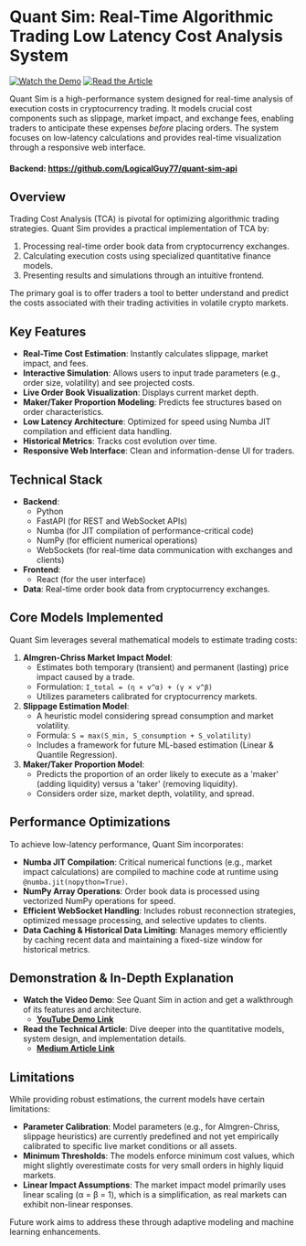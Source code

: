 # Quant Sim: Real-Time Algorithmic Trading Low Latency Cost Analysis System

[![Watch the Demo](https://img.shields.io/badge/Watch%20Demo-YouTube-red)](https://youtu.be/X8PhF6XzxIM)
[![Read the Article](https://img.shields.io/badge/Read%20Article-Medium-black)](https://medium.com/@harshitweb3/behind-the-code-real-time-trade-simulation-for-crypto-markets-using-quant-models-ee29f55f0458)

Quant Sim is a high-performance system designed for real-time analysis of execution costs in cryptocurrency trading. It models crucial cost components such as slippage, market impact, and exchange fees, enabling traders to anticipate these expenses *before* placing orders. The system focuses on low-latency calculations and provides real-time visualization through a responsive web interface.

#### Backend: https://github.com/LogicalGuy77/quant-sim-api
## Overview

Trading Cost Analysis (TCA) is pivotal for optimizing algorithmic trading strategies. Quant Sim provides a practical implementation of TCA by:

1.  Processing real-time order book data from cryptocurrency exchanges.
2.  Calculating execution costs using specialized quantitative finance models.
3.  Presenting results and simulations through an intuitive frontend.

The primary goal is to offer traders a tool to better understand and predict the costs associated with their trading activities in volatile crypto markets.

## Key Features

* **Real-Time Cost Estimation**: Instantly calculates slippage, market impact, and fees.
* **Interactive Simulation**: Allows users to input trade parameters (e.g., order size, volatility) and see projected costs.
* **Live Order Book Visualization**: Displays current market depth.
* **Maker/Taker Proportion Modeling**: Predicts fee structures based on order characteristics.
* **Low Latency Architecture**: Optimized for speed using Numba JIT compilation and efficient data handling.
* **Historical Metrics**: Tracks cost evolution over time.
* **Responsive Web Interface**: Clean and information-dense UI for traders.

## Technical Stack

* **Backend**:
    * Python
    * FastAPI (for REST and WebSocket APIs)
    * Numba (for JIT compilation of performance-critical code)
    * NumPy (for efficient numerical operations)
    * WebSockets (for real-time data communication with exchanges and clients)
* **Frontend**:
    * React (for the user interface)
* **Data**: Real-time order book data from cryptocurrency exchanges.

## Core Models Implemented

Quant Sim leverages several mathematical models to estimate trading costs:

1.  **Almgren-Chriss Market Impact Model**:
    * Estimates both temporary (transient) and permanent (lasting) price impact caused by a trade.
    * Formulation: `I_total = (η × v^α) + (γ × v^β)`
    * Utilizes parameters calibrated for cryptocurrency markets.
2.  **Slippage Estimation Model**:
    * A heuristic model considering spread consumption and market volatility.
    * Formula: `S = max(S_min, S_consumption + S_volatility)`
    * Includes a framework for future ML-based estimation (Linear & Quantile Regression).
3.  **Maker/Taker Proportion Model**:
    * Predicts the proportion of an order likely to execute as a 'maker' (adding liquidity) versus a 'taker' (removing liquidity).
    * Considers order size, market depth, volatility, and spread.

## Performance Optimizations

To achieve low-latency performance, Quant Sim incorporates:

* **Numba JIT Compilation**: Critical numerical functions (e.g., market impact calculations) are compiled to machine code at runtime using `@numba.jit(nopython=True)`.
* **NumPy Array Operations**: Order book data is processed using vectorized NumPy operations for speed.
* **Efficient WebSocket Handling**: Includes robust reconnection strategies, optimized message processing, and selective updates to clients.
* **Data Caching & Historical Data Limiting**: Manages memory efficiently by caching recent data and maintaining a fixed-size window for historical metrics.

## Demonstration & In-Depth Explanation

* **Watch the Video Demo**: See Quant Sim in action and get a walkthrough of its features and architecture.
    * [**YouTube Demo Link**](https://youtu.be/X8PhF6XzxIM)
* **Read the Technical Article**: Dive deeper into the quantitative models, system design, and implementation details.
    * [**Medium Article Link**](https://medium.com/@harshitweb3/behind-the-code-real-time-trade-simulation-for-crypto-markets-using-quant-models-ee29f55f0458)

## Limitations

While providing robust estimations, the current models have certain limitations:

* **Parameter Calibration**: Model parameters (e.g., for Almgren-Chriss, slippage heuristics) are currently predefined and not yet empirically calibrated to specific live market conditions or all assets.
* **Minimum Thresholds**: The models enforce minimum cost values, which might slightly overestimate costs for very small orders in highly liquid markets.
* **Linear Impact Assumptions**: The market impact model primarily uses linear scaling (α = β = 1), which is a simplification, as real markets can exhibit non-linear responses.

Future work aims to address these through adaptive modeling and machine learning enhancements.
